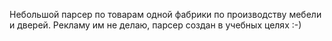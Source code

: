 Небольшой парсер по товарам одной фабрики по производству мебели и дверей.
Рекламу им не делаю, парсер создан в учебных целях :-)
